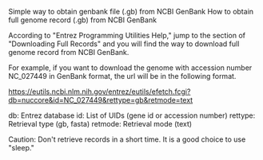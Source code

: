 Simple way to obtain genbank file (.gb) from NCBI GenBank
How to obtain full genome record (.gb) from NCBI GenBank

According to "Entrez Programming Utilities Help," jump to the section of "Downloading Full Records" and you will find the way to download full genome record from NCBI GenBank.

For example, if you want to download the genome with accession number NC_027449 in GenBank format, the url will be in the following format.


https://eutils.ncbi.nlm.nih.gov/entrez/eutils/efetch.fcgi?db=nuccore&id=NC_027449&rettype=gb&retmode=text

db: Entrez database
id: List of UIDs (gene id or accession number)
rettype: Retrieval type (gb, fasta)
retmode: Retrieval mode (text)


Caution: Don't retrieve records in a short time. It is a good choice to use "sleep."
